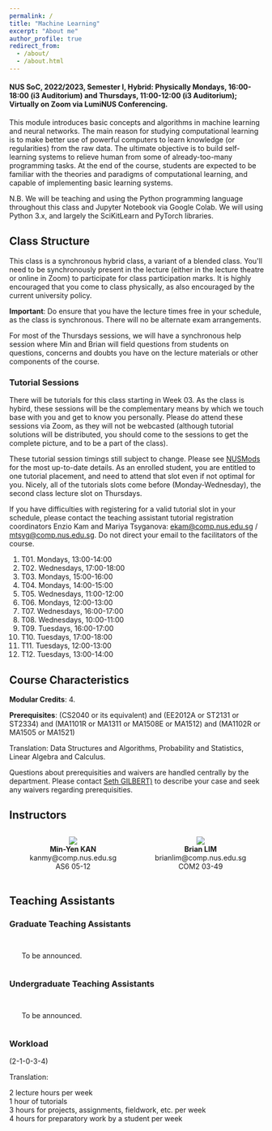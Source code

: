 ```yaml
---
permalink: /
title: "Machine Learning"
excerpt: "About me"
author_profile: true
redirect_from:
  - /about/
  - /about.html
---
```


#### NUS SoC, 2022/2023, Semester I, Hybrid: Physically Mondays, 16:00-18:00 (i3 Auditorium) and Thursdays, 11:00-12:00 (i3 Auditorium); Virtually on Zoom via LumiNUS Conferencing.

This module introduces basic concepts and algorithms in machine learning and neural networks. The main reason for studying computational learning is to make better use of powerful computers to learn knowledge (or regularities) from the raw data. The ultimate objective is to build self-learning systems to relieve human from some of already-too-many programming tasks. At the end of the course, students are expected to be familiar with the theories and paradigms of computational learning, and capable of implementing basic learning systems.

N.B. We will be teaching and using the Python programming language throughout this class and Jupyter Notebook via Google Colab. We will using Python 3.x, and largely the SciKitLearn and PyTorch libraries.

## Class Structure

This class is a synchronous hybrid class, a variant of a blended class. You'll need to be synchronously present in the lecture (either in the lecture theatre or online in Zoom) to participate for class participation marks.  It is highly encouraged that you come to class physically, as also encouraged by the current university policy. 

**Important**: Do ensure that you have the lecture times free in your schedule, as the class is synchronous.  There will no be alternate exam arrangements.

For most of the Thursdays sessions, we will have a synchronous help session where Min and Brian will field questions from students on questions, concerns and doubts you have on the lecture materials or other components of the course.

### Tutorial Sessions

There will be tutorials for this class starting in Week 03. As the class is hybird, these sessions will be the complementary means by which we touch base with you and get to know you personally. Please do attend these sessions via Zoom, as they will not be webcasted (although tutorial solutions will be distributed, you should come to the sessions to get the complete picture, and to be a part of the class).

These tutorial session timings still subject to change. Please see <a href="https://nusmods.com/modules/CS3244/machine-learning">NUSMods</a> for the most up-to-date details. As an enrolled student, you are entitled to one tutorial placement, and need to attend that slot even if not optimal for you. Nicely, all of the tutorials slots come before (Monday-Wednesday), the second class lecture slot on Thursdays.

If you have difficulties with registering for a valid tutorial slot in your schedule, please contact the teaching assistant tutorial registration coordinators Enzio Kam and Mariya Tsyganova: <a href="mailto:ekam@comp.nus.edu.sg?subject=CS3244 Tutorial Registration Problem&cc=mtsyg@comp.nus.edu.sg">ekam@comp.nus.edu.sg / mtsyg@comp.nus.edu.sg</a>.  Do not direct your email to the facilitators of the course.

1. T01. Mondays, 13:00-14:00
2. T02. Wednesdays, 17:00-18:00
3. T03. Mondays, 15:00-16:00
4. T04. Mondays, 14:00-15:00
5. T05. Wednesdays, 11:00-12:00
6. T06. Mondays, 12:00-13:00
7. T07. Wednesdays, 16:00-17:00
8. T08. Wednesdays, 10:00-11:00
9. T09. Tuesdays, 16:00-17:00
10. T10. Tuesdays, 17:00-18:00
11. T11. Tuesdays, 12:00-13:00
12. T12. Tuesdays, 13:00-14:00

## Course Characteristics

**Modular Credits**: 4.

**Prerequisites**: (CS2040 or its equivalent) and (EE2012A or ST2131 or ST2334) and (MA1101R or MA1311 or MA1508E or MA1512) and (MA1102R or MA1505 or MA1521)

Translation:
Data Structures and Algorithms, Probability and Statistics, Linear Algebra and Calculus.

Questions about prerequisities and waivers are handled centrally by the department. Please contact [Seth GILBERT)](mailto:seth@comp.nus.edu.sg) to describe your case and seek any waivers regarding prerequisities.

## Instructors

<div style="text-align:center; display:grid; grid-template-columns: 1fr 1fr auto; margin-top:30px;">

<div class="tutor__profile">
  <img src="images/kanmy.jpg"/>
  <div>
    <strong>Min-Yen KAN</strong><br/>
    <a href="mailto:kanmy@comp.nus.edu.sg" style="text-decoration:none"><i class="fas fa-envelope"></i> kanmy@comp.nus.edu.sg</a><br/>
    <i class="fas fa-building"></i> AS6 05-12<br/><br/>
  </div>
</div>

<div class="tutor__profile">
  <!-- Ensure image is of appropriate square size 120px x 120px, and less than 10KB ideally -->
  <img src="images/BrianLim.jpg"/><BR/>
  <div>
    <strong>Brian LIM</strong><BR/>
    <a href="mailto:brianlim@comp.nus.edu.sg" style="text-decoration:none"><i class="fas fa-envelope"></i> brianlim@comp.nus.edu.sg</a><br/>
    <i class="fas fa-building"></i> COM2 03-49<br/><br/>
  </div>
</div>    

</div>

## Teaching Assistants

<!-- Copy above tile from instructor -->

### Graduate Teaching Assistants

<div style="text-align:center; display:grid; grid-template-columns: 1fr 1fr 1fr; margin-top:30px;">

<!-- Ensure image is of appropriate square size 120px x 120px, and less than 10KB ideally -->
<!--
<div class="tutor__profile">
  <img src="images/AY21-22/AbhinavRameshKashyap.png"/><BR/>
  <strong>Abhinav Ramesh KASHYAP</strong>
  <BR/>
  <A HREF="mailto:abhinav@comp.nus.edu.sg" style="text-decoration:none"><i class="fas fa-envelope"></i> abhinav@comp.nus.edu.sg</A><BR/>
</div>
-->
<p>To be announced.</p>
</div>

### Undergraduate Teaching Assistants

<div style="text-align:center; display:grid; grid-template-columns: 1fr 1fr 1fr; margin-top:30px;">

<!-- Ensure image is of appropriate square size 120px x 120px, and less than 10KB ideally -->
<!--
<div class="tutor__profile">
  <img src="images/AY21-22/BryanWangPengJun.jpg"/><BR/>
  <strong>Bryan Wang Peng JUN</strong>
  <BR/>
  <A HREF="mailto:e0540007@u.nus.edu" style="text-decoration:none"><i class="fas fa-envelope"></i> e0540007@u.nus.edu</A><BR/>
</div>
-->
<p>To be announced.</p>

</div>

### Workload

(2-1-0-3-4)

Translation:

2 lecture hours per week<br/>
1 hour of tutorials<br/>
3 hours for projects, assignments, fieldwork, etc. per week<br/>
4 hours for preparatory work by a student per week
